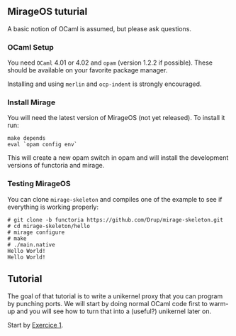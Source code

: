 ## MirageOS tuturial

A basic notion of OCaml is assumed, but please ask questions.

### OCaml Setup

You need `OCaml` 4.01 or 4.02 and `opam` (version 1.2.2 if
possible). These should be available on your favorite
package manager.

Installing and using `merlin` and `ocp-indent` is strongly
encouraged.

### Install Mirage

You will need the latest version of MirageOS (not yet released). To
install it run:

```
make depends
eval `opam config env`
````

This will create a new opam switch in opam and will  install the
development versions of functoria and mirage.

### Testing MirageOS

You can clone `mirage-skeleton` and compiles one of the example to see
if everything is working properly:

```
# git clone -b functoria https://github.com/Drup/mirage-skeleton.git
# cd mirage-skeleton/hello
# mirage configure
# make
# ./main.native
Hello World!
Hello World!
```

## Tutorial

The goal of that tutorial is to write a unikernel proxy that you can
program by punching ports. We will start by doing normal OCaml code
first to warm-up and you will see how to turn that into a (useful?)
unikernel later on.

Start by [Exercice 1](./exo-1/README.md).
